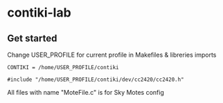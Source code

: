 # contiki-lab

## Get started

Change USER_PROFILE for current profile in Makefiles & libreries imports

```
CONTIKI = /home/USER_PROFILE/contiki
```

```
#include "/home/USER_PROFILE/contiki/dev/cc2420/cc2420.h"
```

All files with name "MoteFile.c" is for Sky Motes config

